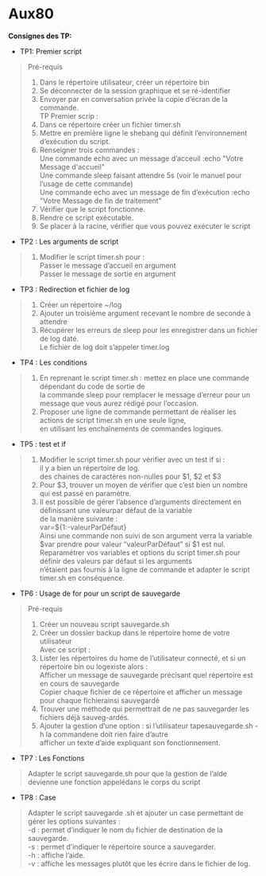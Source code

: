 # Aux80

**Consignes des TP:**

*	TP1: Premier script
>Pré-requis  
>   1. Dans le répertoire utilisateur, créer un répertoire bin  
>   2. Se déconnecter de la session graphique et se ré-identifier  
>   3. Envoyer par en conversation privée la copie d’écran de la commande.  
>TP Premier scrip :  
>1. Dans ce répertoire créer un fichier timer.sh  
>2. Mettre en première ligne le shebang qui définit l’environnement d’exécution du script.  
>3. Renseigner trois commandes :  
>   Une commande echo avec un message d’acceuil :echo "Votre Message d'accueil"  
>   Une commande sleep faisant attendre 5s (voir le manuel pour l’usage de cette commande)  
>   Une commande echo avec un message de fin d’exécution :echo "Votre Message de fin de traitement"  
>4. Vérifier que le script fonctionne.  
>5. Rendre ce script exécutable.  
>6. Se placer à la racine, vérifier que vous pouvez exécuter le script  
* TP2 : Les arguments de script  
>1. Modifier le script timer.sh pour :  
>   Passer le message d’accueil en argument  
>   Passer le message de sortie en argument  
* TP3 : Redirection et fichier de log  
>1. Créer un répertoire ~/log  
>2. Ajouter un troisième argument recevant le nombre de seconde à attendre  
>3. Récupérer les erreurs de sleep pour les enregistrer dans un fichier de log daté.  
>Le fichier de log doit s’appeler timer.log  
* TP4 : Les conditions  
>1. En reprenant le script timer.sh : mettez en place une commande dépendant du code de sortie de  
>la commande sleep pour remplacer le message d’erreur pour un message que vous aurez rédigé pour l’occasion.  
>2. Proposer une ligne de commande permettant de réaliser les actions de script timer.sh en une seule ligne,  
>en utilisant les enchaînements de commandes logiques. 
* TP5 : test et if  
>1. Modifier le script timer.sh pour vérifier avec un test if si :  
>   il y a bien un répertoire de log.  
>   des chaines de caractères non-nulles pour $1, $2 et $3  
>2. Pour $3, trouver un moyen de vérifier que c’est bien un nombre qui est passé en paramètre.  
>3. Il est possible de gérer l’absence d’arguments directement en définissant une valeurpar défaut de la variable  
>de la manière suivante :  
>   var=${1:-valeurParDéfaut}  
>Ainsi une commande non suivi de son argument verra la variable $var prendre pour valeur “valeurParDéfaut” si $1 est nul.  
>Reparamétrer vos variables et options du script timer.sh pour définir des valeurs par défaut si les arguments  
>n’étaient pas fournis à la ligne de commande et adapter le script timer.sh en conséquence.  
* TP6 : Usage de for pour un script de sauvegarde  
> Pré-requis  
>   1. Créer un nouveau script sauvegarde.sh  
>   2. Créer un dossier backup dans le répertoire home de votre utilisateur  
>Avec ce script : 
>   1. Lister les répertoires du home de l’utilisateur connecté, et si un répertoire bin ou logexiste alors :  
>     Afficher un message de sauvegarde précisant quel répertoire est en cours de sauvegarde  
>     Copier chaque fichier de ce répertoire et afficher un message pour chaque fichierainsi sauvegardé  
>   2. Trouver une méthode qui permettrait de ne pas sauvegarder les fichiers déjà sauveg-ardés.  
>   3. Ajouter la gestion d’une option : si l’utilisateur tapesauvegarde.sh -h la commandene doit rien faire d’autre  
>     afficher un texte d’aide expliquant son fonctionnement.  
* TP7 : Les Fonctions  
> Adapter le script sauvegarde.sh pour que la gestion de l’aide devienne une fonction appelédans le corps du script  
* TP8 : Case  
> Adapter le script sauvegarde .sh et ajouter un case permettant de gérer les options suivantes :  
>   -d : permet d’indiquer le nom du fichier de destination de la sauvegarde.  
>   -s : permet d’indiquer le répertoire source a sauvegarder.  
>   -h : affiche l’aide.  
>   -v : affiche les messages plutôt que les écrire dans le fichier de log.  
